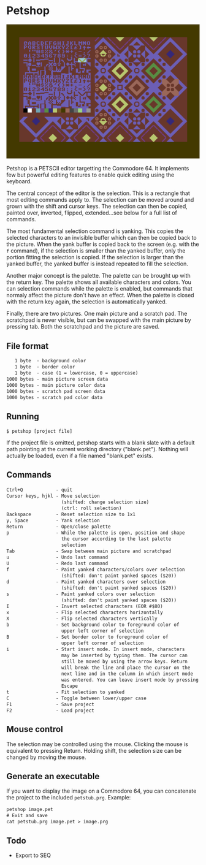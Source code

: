Petshop
=======

![Screenshot](.github/screenshot.png)

Petshop is a PETSCII editor targetting the Commodore 64. It implements
few but powerful editing features to enable quick editing using the
keyboard.

The central concept of the editor is the selection. This is a rectangle
that most editing commands apply to. The selection can be moved around
and grown with the shift and cursor keys. The selection can then be
copied, painted over, inverted, flipped, extended...see below for a full
list of commands.

The most fundamental selection command is yanking. This copies the
selected characters to an invisible buffer which can then be copied back
to the picture. When the yank buffer is copied back to the screen
(e.g. with the `f` command), if the selection is smaller than the yanked
buffer, only the portion fitting the selection is copied. If the
selection is larger than the yanked buffer, the yanked buffer is instead
repeated to fill the selection.

Another major concept is the palette. The palette can be brought up with
the return key. The palette shows all available characters and colors.
You can selection commands while the palette is enabled, but commands
that normaly affect the picture don't have an effect. When the palette is
closed with the return key again, the selection is automatically yanked.

Finally, there are two pictures. One main picture and a scratch pad. The
scratchpad is never visible, but can be swapped with the main picture by
pressing tab. Both the scratchpad and the picture are saved.

File format
-----------

       1 byte  - background color
       1 byte  - border color
       1 byte  - case (1 = lowercase, 0 = uppercase)
    1000 bytes - main picture screen data
    1000 bytes - main picture color data
    1000 bytes - scratch pad screen data
    1000 bytes - scratch pad color data

Running
-------

    $ petshop [project file]

If the project file is omitted, petshop starts with a blank slate with a
default path pointing at the current working directory ("blank.pet").
Nothing will actually be loaded, even if a file named "blank.pet"
exists.

Commands
--------

    Ctrl+Q            - quit
    Cursor keys, hjkl - Move selection
                        (shifted: change selection size)
                        (ctrl: roll selection)
    Backspace         - Reset selection size to 1x1
    y, Space          - Yank selection
    Return            - Open/close palette
	p                 - While the palette is open, position and shape
	                    the cursor according to the last palette
						selection
    Tab               - Swap between main picture and scratchpad
    u                 - Undo last command
    U                 - Redo last command
    f                 - Paint yanked characters/colors over selection
                        (shifted: don't paint yanked spaces ($20))
    d                 - Paint yanked characters over selection
                        (shifted: don't paint yanked spaces ($20))
    s                 - Paint yanked colors over selection
                        (shifted: don't paint yanked spaces ($20))
    I                 - Invert selected characters (EOR #$80)
    x                 - Flip selected characters horizontally
    X                 - Flip selected characters vertically
    b                 - Set background color to foreground color of
                        upper left corner of selection
    B                 - Set border color to foreground color of
                        upper left corner of selection
    i                 - Start insert mode. In insert mode, characters
	                    may be inserted by typing them. The cursor can
						still be moved by using the arrow keys. Return
						will break the line and place the cursor on the
						next line and in the column in which insert mode
						was entered. You can leave insert mode by pressing
						Escape
    t                 - Fit selection to yanked
    C                 - Toggle between lower/upper case
    F1                - Save project
    F2                - Load project

Mouse control
-------------

The selection may be controlled using the mouse. Clicking the mouse is
equivalent to pressing Return. Holding shift, the selection size can be
changed by moving the mouse.

Generate an executable
----------------------

If you want to display the image on a Commodore 64, you can concatenate
the project to the included `petstub.prg`. Example:

    petshop image.pet
    # Exit and save
    cat petstub.prg image.pet > image.prg

Todo
----

-   Export to SEQ
